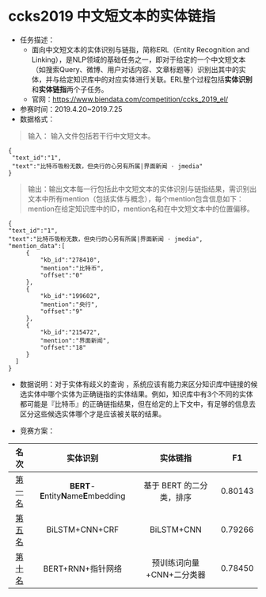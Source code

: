 # ccks2019 中文短文本的实体链指

* 任务描述：
  * 面向中文短文本的实体识别与链指，简称ERL（Entity Recognition and Linking），是NLP领域的基础任务之一，即对于给定的一个中文短文本（如搜索Query、微博、用户对话内容、文章标题等）识别出其中的实体，并与给定知识库中的对应实体进行关联。ERL整个过程包括**实体识别**和**实体链指**两个子任务。
  * 官网：https://www.biendata.com/competition/ccks_2019_el/
* 参赛时间：2019.4.20~2019.7.25
* 数据格式：  

> 输入：  输入文件包括若干行中文短文本。

 ```
 {
  "text_id":"1",  
  "text":"比特币吸粉无数，但央行的心另有所属|界面新闻 · jmedia"
 }
 ```

> 输出：输出文本每一行包括此中文短文本的实体识别与链指结果，需识别出文本中所有mention（包括实体与概念），每个mention包含信息如下：mention在给定知识库中的ID，mention名和在中文短文本中的位置偏移。

```
{
"text_id":"1",
"text":"比特币吸粉无数，但央行的心另有所属|界面新闻 · jmedia",
"mention_data":[
     {
         "kb_id":"278410",
         "mention":"比特币",
         "offset":"0"
     },
     {
         "kb_id":"199602",
         "mention":"央行",
         "offset":"9"
     },
     {
         "kb_id":"215472",
         "mention":"界面新闻",
         "offset":"18"
     }
  ]
}
```

* 数据说明：对于实体有歧义的查询 ，系统应该有能力来区分知识库中链接的候选实体中哪个实体为正确链指的实体结果。例如，知识库中有3个不同的实体都可能是『比特币』的正确链指结果，但在给定的上下文中，有足够的信息去区分这些候选实体哪个才是应该被关联的结果。  

* 竞赛方案： 

|                             名次                             |                 实体识别                 |         实体链指          |   F1    |
| :----------------------------------------------------------: | :--------------------------------------: | :-----------------------: | :-----: |
| [第一名](https://github.com/panchunguang/ccks_baidu_entity_link) | **BERT**-**E**ntity**N**ame**E**mbedding | 基于 BERT 的二分类，排序  | 0.80143 |
|     [第五名](https://github.com/AlexYangLi/ccks2019_el)      |              BiLSTM+CNN+CRF              |        BiLSTM+CNN         | 0.79266 |
|     [第十名](https://github.com/renjunxiang/ccks2019_el)     |            BERT+RNN+指针网络             | 预训练词向量+CNN+二分类器 | 0.78450 |